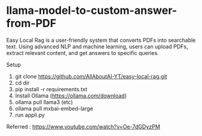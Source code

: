 # llama-model-to-custom-answer-from-PDF
Easy Local Rag is a user-friendly system that converts PDFs into searchable text. Using advanced NLP and machine learning, users can upload PDFs, extract relevant content, and get answers to specific queries.

Setup
1. git clone https://github.com/AllAboutAI-YT/easy-local-rag.git
2. cd dir
3. pip install -r requirements.txt
4. Install Ollama (https://ollama.com/download)
5. ollama pull llama3 (etc)
6. ollama pull mxbai-embed-large
7. run appli.py

Referred : https://www.youtube.com/watch?v=Oe-7dGDyzPM
